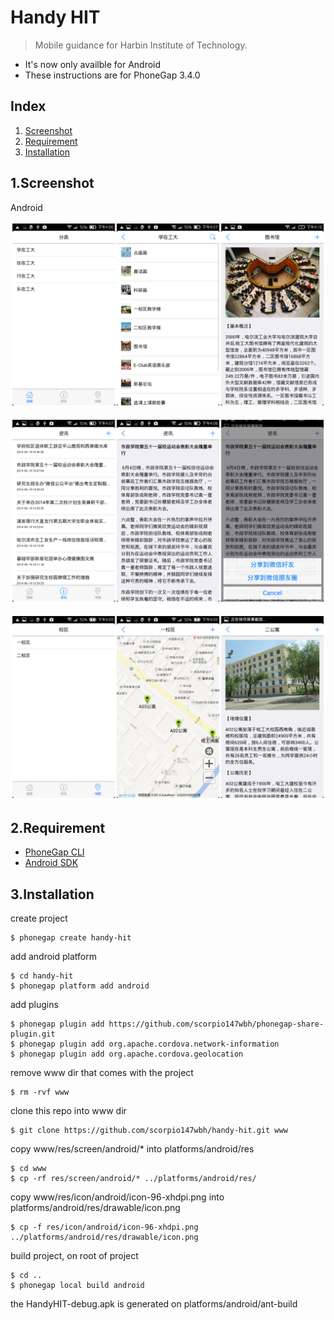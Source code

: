 # Handy HIT

> Mobile guidance for Harbin Institute of Technology.

* It's now only availble for Android
* These instructions are for PhoneGap 3.4.0

## Index

1. [Screenshot](#1screenshot)
2. [Requirement](#2requirement)
3. [Installation](#3installation)

## 1.Screenshot
Android

![ScreenShot](screenshot-guide.png)

![ScreenShot](screenshot-info.png)

![ScreenShot](screenshot-map.png)

## 2.Requirement
* [PhoneGap CLI](https://github.com/phonegap/phonegap-cli)
* [Android SDK](http://docs.phonegap.com/en/3.4.0/guide_platforms_android_index.md.html#Android%20Platform%20Guide)

## 3.Installation
create project
```
$ phonegap create handy-hit
```
add android platform
```
$ cd handy-hit
$ phonegap platform add android
```
add plugins
```
$ phonegap plugin add https://github.com/scorpio147wbh/phonegap-share-plugin.git
$ phonegap plugin add org.apache.cordova.network-information
$ phonegap plugin add org.apache.cordova.geolocation
```
remove www dir that comes with the project
```
$ rm -rvf www
```
clone this repo into www dir
```
$ git clone https://github.com/scorpio147wbh/handy-hit.git www
```
copy www/res/screen/android/* into platforms/android/res
```
$ cd www
$ cp -rf res/screen/android/* ../platforms/android/res/
```
copy www/res/icon/android/icon-96-xhdpi.png into platforms/android/res/drawable/icon.png
```
$ cp -f res/icon/android/icon-96-xhdpi.png ../platforms/android/res/drawable/icon.png
```
build project, on root of project
```
$ cd ..
$ phonegap local build android
```
the HandyHIT-debug.apk is generated on platforms/android/ant-build
